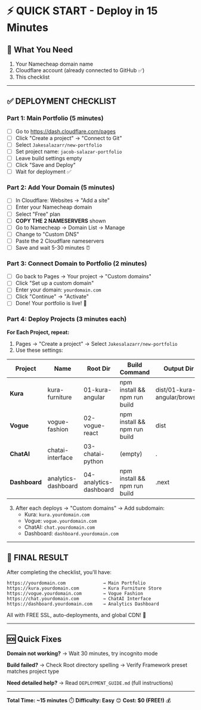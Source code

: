 # ⚡ QUICK START - Deploy in 15 Minutes

## 🎯 What You Need
1. Your Namecheap domain name
2. Cloudflare account (already connected to GitHub ✅)
3. This checklist

---

## ✅ DEPLOYMENT CHECKLIST

### **Part 1: Main Portfolio (5 minutes)**
- [ ] Go to https://dash.cloudflare.com/pages
- [ ] Click "Create a project" → "Connect to Git"
- [ ] Select `Jakesalazarr/new-portfolio`
- [ ] Set project name: `jacob-salazar-portfolio`
- [ ] Leave build settings empty
- [ ] Click "Save and Deploy"
- [ ] Wait for deployment ✅

### **Part 2: Add Your Domain (5 minutes)**
- [ ] In Cloudflare: Websites → "Add a site"
- [ ] Enter your Namecheap domain
- [ ] Select "Free" plan
- [ ] **COPY THE 2 NAMESERVERS** shown
- [ ] Go to Namecheap → Domain List → Manage
- [ ] Change to "Custom DNS"
- [ ] Paste the 2 Cloudflare nameservers
- [ ] Save and wait 5-30 minutes ⏰

### **Part 3: Connect Domain to Portfolio (2 minutes)**
- [ ] Go back to Pages → Your project → "Custom domains"
- [ ] Click "Set up a custom domain"
- [ ] Enter your domain: `yourdomain.com`
- [ ] Click "Continue" → "Activate"
- [ ] Done! Your portfolio is live! 🎉

### **Part 4: Deploy Projects (3 minutes each)**

**For Each Project, repeat:**
1. Pages → "Create a project" → Select `Jakesalazarr/new-portfolio`
2. Use these settings:

| Project | Name | Root Dir | Build Command | Output Dir |
|---------|------|----------|---------------|------------|
| **Kura** | kura-furniture | 01-kura-angular | npm install && npm run build | dist/01-kura-angular/browser |
| **Vogue** | vogue-fashion | 02-vogue-react | npm install && npm run build | dist |
| **ChatAI** | chatai-interface | 03-chatai-python | (empty) | . |
| **Dashboard** | analytics-dashboard | 04-analytics-dashboard | npm install && npm run build | .next |

3. After each deploys → "Custom domains" → Add subdomain:
   - Kura: `kura.yourdomain.com`
   - Vogue: `vogue.yourdomain.com`
   - ChatAI: `chat.yourdomain.com`
   - Dashboard: `dashboard.yourdomain.com`

---

## 🎉 FINAL RESULT

After completing the checklist, you'll have:

```
https://yourdomain.com              → Main Portfolio
https://kura.yourdomain.com         → Kura Furniture Store
https://vogue.yourdomain.com        → Vogue Fashion
https://chat.yourdomain.com         → ChatAI Interface
https://dashboard.yourdomain.com    → Analytics Dashboard
```

All with FREE SSL, auto-deployments, and global CDN! 🚀

---

## 🆘 Quick Fixes

**Domain not working?**
→ Wait 30 minutes, try incognito mode

**Build failed?**
→ Check Root directory spelling
→ Verify Framework preset matches project type

**Need detailed help?**
→ Read `DEPLOYMENT_GUIDE.md` (full instructions)

---

**Total Time: ~15 minutes** ⏱️
**Difficulty: Easy** 😊
**Cost: $0 (FREE!)** 💰
